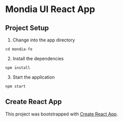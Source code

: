# Mondia UI React App

## Project Setup

1. Change into the app directory

```
cd mondia-fe
```

2. Install the dependencies

```
npm install
```

3. Start the application

```
npm start
```

## Create React App

This project was bootstrapped with [Create React App](https://github.com/facebookincubator/create-react-app).
